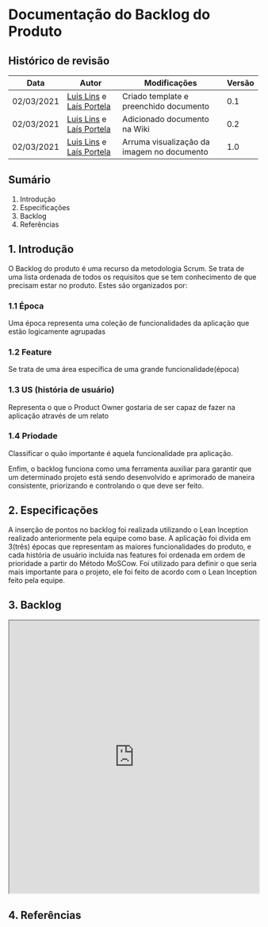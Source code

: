 # Documentação do Backlog do Produto

## Histórico de revisão

| Data       | Autor                                        | Modificações                      | Versão |
| ---------- | -------------------------------------------- | --------------------------------- | ------ |
| 02/03/2021 | [Luis Lins](https://github.com/luisgaboardi) e [Laís Portela](https://github.com/laispa) | Criado template e preenchido documento | 0.1    |
| 02/03/2021 | [Luis Lins](https://github.com/luisgaboardi) e [Laís Portela](https://github.com/laispa) | Adicionado documento na Wiki | 0.2    |
| 02/03/2021 | [Luis Lins](https://github.com/luisgaboardi) e [Laís Portela](https://github.com/laispa) | Arruma visualização da imagem no documento | 1.0    |

## Sumário

1. Introdução
2. Especificações
3. Backlog
4. Referências

## 1. Introdução
<!-- O que é backlog de produto -->
O Backlog do produto é uma recurso da metodologia Scrum. Se trata de uma lista ordenada de todos os requisitos que se tem conhecimento de que precisam estar no produto. Estes são organizados por:

### 1.1 Época

Uma época representa uma coleção de funcionalidades da aplicação que estão logicamente agrupadas

### 1.2 Feature

Se trata de uma área específica de uma grande funcionalidade(época)

### 1.3 US (história de usuário)

Representa o que o Product Owner gostaria de ser capaz de fazer na aplicação através de um relato

### 1.4 Priodade

Classificar o quão importante é aquela funcionalidade pra aplicação.

Enfim, o backlog funciona como uma ferramenta auxiliar para garantir que um determinado projeto está sendo desenvolvido e aprimorado de maneira consistente, priorizando e controlando o que deve ser feito.

## 2. Especificações
<!-- Explicar como o backlog foi feito, quais são as épocas, features-->
A inserção de pontos no backlog foi realizada utilizando o Lean Inception realizado anteriormente pela equipe como base. A aplicação foi divida em 3(três) épocas que representam as maiores funcionalidades do produto, e cada história de usuário incluída nas features foi ordenada em ordem de prioridade a partir do Método MoSCow. Foi utilizado para definir o que seria mais importante para o projeto, ele foi feito de acordo com o Lean Inception feito pela equipe.

## 3. Backlog

<iframe width="100%" height="550" src="https://docs.google.com/spreadsheets/d/e/2PACX-1vRMn_NGYZpyHQxDlf-ppTYS5GrPXD5ZhBlNgXEGvsu62v9PfPpMRESBKU2Ec3OuHTI70yDloA_2jAAH/pubhtml?gid=261517406&amp;single=true&amp;widget=true&amp;headers=false"></iframe>

## 4. Referências

[^1]: Camargo, Robson. Backlog: aprenda o que é e como compatibilizar com o fluxo de trabalho. Robson Camargo, 04/12/2019 . Disponível em: <https://robsoncamargo.com.br/blog/Backlog-o-que-e-e-como-pode-ajudar-em-seus-projetos>. Acesso em: 02, de março de 2021.

[^2]: PRODUCT BACKLOG. Desenvolvimento Ágill, 2014. Disponível em: <https://www.desenvolvimentoagil.com.br/scrum/product_backlog>. Acesso em: 02 de março de 2021.

